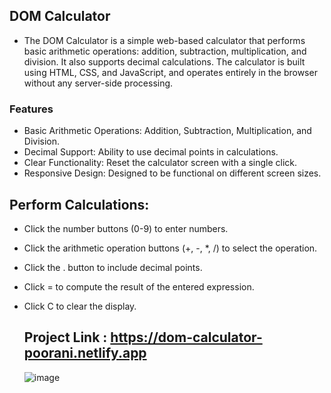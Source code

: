 ## DOM Calculator

- The DOM Calculator is a simple web-based calculator that performs basic arithmetic operations: addition, subtraction, multiplication, and division. It also supports decimal calculations. The calculator is built using HTML, CSS, and JavaScript, and operates entirely in the browser without any server-side processing.

### Features
- Basic Arithmetic Operations: Addition, Subtraction, Multiplication, and Division.
- Decimal Support: Ability to use decimal points in calculations.
- Clear Functionality: Reset the calculator screen with a single click.
- Responsive Design: Designed to be functional on different screen sizes.
## Perform Calculations:
- Click the number buttons (0-9) to enter numbers.
- Click the arithmetic operation buttons (+, -, *, /) to select the operation.
- Click the . button to include decimal points.
- Click = to compute the result of the entered expression.
- Click C to clear the display.

  ## Project Link : https://dom-calculator-poorani.netlify.app
  
  ![image](https://github.com/user-attachments/assets/c9e14f43-706c-4dc4-919a-aa3827499b38)
